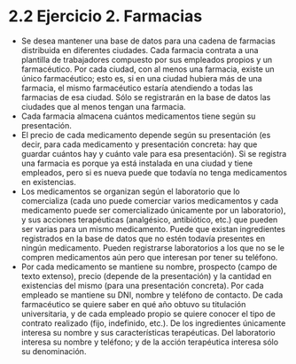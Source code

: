 # 2.2 Ejercicio 2. Farmacias
* Se desea mantener una base de datos para una cadena de farmacias distribuida en diferentes
ciudades. Cada farmacia contrata a una plantilla de trabajadores compuesto por sus empleados
propios y un farmacéutico. Por cada ciudad, con al menos una farmacia, existe un único
farmacéutico; esto es, si en una ciudad hubiera más de una farmacia, el mismo farmacéutico estaría
atendiendo a todas las farmacias de esa ciudad. Sólo se registrarán en la base de datos las ciudades
que al menos tengan una farmacia.
* Cada farmacia almacena cuántos medicamentos tiene según su presentación.
* El precio de cada medicamento depende según su presentación (es decir, para cada medicamento
y presentación concreta: hay que guardar cuántos hay y cuánto vale para esa presentación). Si se
registra una farmacia es porque ya está instalada en una ciudad y tiene empleados, pero si es nueva
puede que todavía no tenga medicamentos en existencias.
* Los medicamentos se organizan según el laboratorio que lo comercializa (cada uno puede
comerciar varios medicamentos y cada medicamento puede ser comercializado únicamente por un
laboratorio), y sus acciones terapéuticas (analgésico, antibiótico, etc.) que pueden ser varias para un
mismo medicamento. Puede que existan ingredientes registrados en la base de datos que no estén
todavía presentes en ningún medicamento. Pueden registrarse laboratorios a los que no se le
compren medicamentos aún pero que interesan por tener su teléfono.
* Por cada medicamento se mantiene su nombre, prospecto (campo de texto extenso), precio
(depende de la presentación) y la cantidad en existencias del mismo (para una presentación
concreta). Por cada empleado se mantiene su DNI, nombre y teléfono de contacto. De cada
farmacéutico se quiere saber en qué año obtuvo su titulación universitaria, y de cada empleado
propio se quiere conocer el tipo de contrato realizado (fijo, indefinido, etc.). De los ingredientes
únicamente interesa su nombre y sus características terapéuticas. Del laboratorio interesa su
nombre y teléfono; y de la acción terapéutica interesa sólo su denominación.